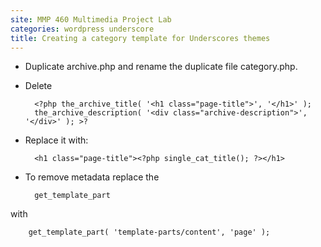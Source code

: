 ```yaml
---
site: MMP 460 Multimedia Project Lab
categories: wordpress underscore
title: Creating a category template for Underscores themes
---
```


- Duplicate archive.php and rename the duplicate file category.php.
- Delete

        <?php the_archive_title( '<h1 class="page-title">', '</h1>' );
        the_archive_description( '<div class="archive-description">', '</div>' ); >?

- Replace it with:

        <h1 class="page-title"><?php single_cat_title(); ?></h1>

- To remove metadata replace the 

        get_template_part 

with

        get_template_part( 'template-parts/content', 'page' );
